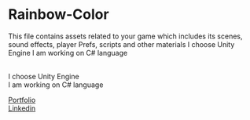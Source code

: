 # Rainbow-Color
This file contains assets related to your game which includes its scenes, sound effects, player Prefs, scripts and other materials I choose Unity Engine I am working on C# language

<br> I choose Unity Engine <br>
I am working on C# language

[Portfolio](https://bilalhere.dorik.io/)
<br>
[Linkedin](https://www.linkedin.com/in/bilal-shahid-109490270/)

